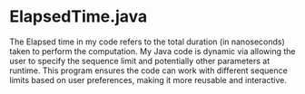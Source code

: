# ElapsedTime.java
The Elapsed time in my code refers to the total duration (in nanoseconds) taken to perform the computation. 
My Java code is dynamic via allowing the user to specify the sequence limit and potentially other parameters at runtime. This program ensures the code can work with different sequence limits based on user preferences, making it more reusable and interactive.

